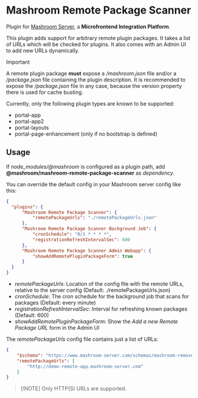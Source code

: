 
# Mashroom Remote Package Scanner

Plugin for [Mashroom Server](https://www.mashroom-server.com), a **Microfrontend Integration Platform**.

This plugin adds support for arbitrary remote plugin packages.
It takes a list of URLs which will be checked for plugins. It also comes with an Admin UI to add new URLs dynamically.

> [!IMPORTANT]
> A remote plugin package **must** expose a */mashroom.json* file and/or a */package.json* file containing the plugin description.
> It is recommended to expose the */package.json* file in any case, because the version property there is used for cache busting.

Currently, only the following plugin types are known to be supported:

 * portal-app
 * portal-app2
 * portal-layouts
 * portal-page-enhancement (only if no bootstrap is defined)

## Usage

If *node_modules/@mashroom* is configured as a plugin path, add **@mashroom/mashroom-remote-package-scanner** as *dependency*.

You can override the default config in your Mashroom server config like this:

```json
{
  "plugins": {
      "Mashroom Remote Package Scanner": {
          "remotePackageUrls": "./remotePackageUrls.json"
      },
      "Mashroom Remote Package Scanner Background Job": {
          "cronSchedule": "0/1 * * * *",
          "registrationRefreshIntervalSec": 600
      },
      "Mashroom Remote Package Scanner Admin Webapp": {
          "showAddRemotePluginPackageForm": true
      }
  }
}
```

* _remotePackageUrls_: Location of the config file with the remote URLs, relative to the server config (Default: ./remotePackageUrls.json)
* _cronSchedule_: The cron schedule for the background job that scans for packages (Default: every minute)
* _registrationRefreshIntervalSec_: Interval for refreshing known packages (Default: 600)
* _showAddRemotePluginPackageForm_: Show the *Add a new Remote Package URL* form in the Admin UI

The *remotePackageUrls* config file contains just a list of URLs:

```json
{
    "$schema": "https://www.mashroom-server.com/schemas/mashroom-remove-package-scanner.json",
    "remotePackageUrls": [
        "http://demo-remote-app.mashroom-server.com"
    ]
}
```

> [!NOTE] Only HTTP(S) URLs are supported.
